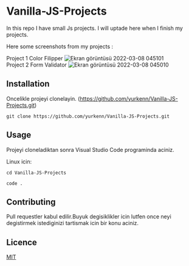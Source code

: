 # Vanilla-JS-Projects

In this repo I have small Js projects. I will uptade here when I finish my projects. 

Here some screenshots from my projects :

Project 1 Color Filipper
![Ekran görüntüsü 2022-03-08 045101](https://user-images.githubusercontent.com/69719126/157150260-236358b5-ae5a-4a16-8720-f15f24b245ca.png)
<br>
Project 2 Form Validator
![Ekran görüntüsü 2022-03-08 045010](https://user-images.githubusercontent.com/69719126/157150325-dbc61ee6-926c-4036-8439-3cec0de318e0.png)


## Installation
 Oncelikle projeyi clonelayin. (https://github.com/yurkenn/Vanilla-JS-Projects.git)

 ```
git clone https://github.com/yurkenn/Vanilla-JS-Projects.git
 ```
## Usage
Projeyi cloneladiktan sonra Visual Studio Code programinda aciniz.

Linux icin:
```
cd Vanilla-JS-Projects

code .
```
## Contributing
Pull requestler kabul edilir.Buyuk degisiklikler icin lutfen once neyi degistirmek istediginizi tartismak icin bir konu aciniz.
## Licence 
[MIT](https://choosealicense.com/)
